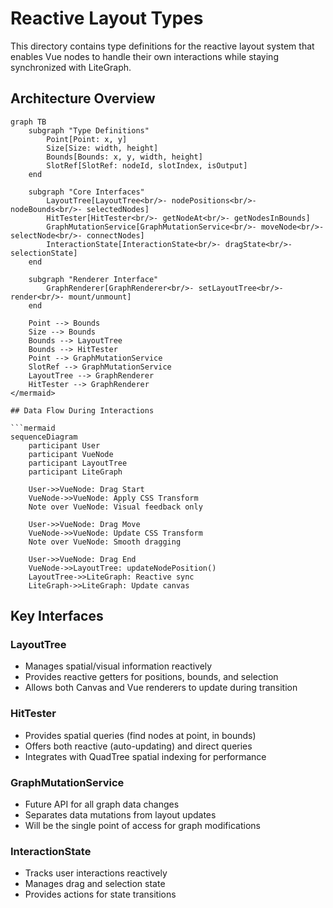 # Reactive Layout Types

This directory contains type definitions for the reactive layout system that enables Vue nodes to handle their own interactions while staying synchronized with LiteGraph.

## Architecture Overview

```mermaid
graph TB
    subgraph "Type Definitions"
        Point[Point: x, y]
        Size[Size: width, height]
        Bounds[Bounds: x, y, width, height]
        SlotRef[SlotRef: nodeId, slotIndex, isOutput]
    end

    subgraph "Core Interfaces"
        LayoutTree[LayoutTree<br/>- nodePositions<br/>- nodeBounds<br/>- selectedNodes]
        HitTester[HitTester<br/>- getNodeAt<br/>- getNodesInBounds]
        GraphMutationService[GraphMutationService<br/>- moveNode<br/>- selectNode<br/>- connectNodes]
        InteractionState[InteractionState<br/>- dragState<br/>- selectionState]
    end

    subgraph "Renderer Interface"
        GraphRenderer[GraphRenderer<br/>- setLayoutTree<br/>- render<br/>- mount/unmount]
    end

    Point --> Bounds
    Size --> Bounds
    Bounds --> LayoutTree
    Bounds --> HitTester
    Point --> GraphMutationService
    SlotRef --> GraphMutationService
    LayoutTree --> GraphRenderer
    HitTester --> GraphRenderer
</mermaid>

## Data Flow During Interactions

```mermaid
sequenceDiagram
    participant User
    participant VueNode
    participant LayoutTree
    participant LiteGraph
    
    User->>VueNode: Drag Start
    VueNode->>VueNode: Apply CSS Transform
    Note over VueNode: Visual feedback only
    
    User->>VueNode: Drag Move
    VueNode->>VueNode: Update CSS Transform
    Note over VueNode: Smooth dragging
    
    User->>VueNode: Drag End
    VueNode->>LayoutTree: updateNodePosition()
    LayoutTree->>LiteGraph: Reactive sync
    LiteGraph->>LiteGraph: Update canvas
```

## Key Interfaces

### LayoutTree
- Manages spatial/visual information reactively
- Provides reactive getters for positions, bounds, and selection
- Allows both Canvas and Vue renderers to update during transition

### HitTester
- Provides spatial queries (find nodes at point, in bounds)
- Offers both reactive (auto-updating) and direct queries
- Integrates with QuadTree spatial indexing for performance

### GraphMutationService
- Future API for all graph data changes
- Separates data mutations from layout updates
- Will be the single point of access for graph modifications

### InteractionState
- Tracks user interactions reactively
- Manages drag and selection state
- Provides actions for state transitions
</mermaid>
